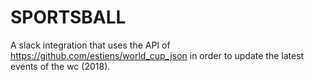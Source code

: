 # SPORTSBALL

A slack integration that uses the API of https://github.com/estiens/world_cup_json in order to update the latest events of the wc (2018).
